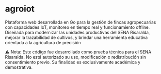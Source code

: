 # agroiot
Plataforma web desarrollada en Go para la gestión de fincas agropecuarias con capacidades IoT, monitoreo en tiempo real y funcionamiento offline. Diseñada para modernizar las unidades productivas del SENA Risaralda, mejorar la trazabilidad de cultivos, y brindar una herramienta educativa orientada a la agricultura de precisión

⚠️ Nota: Este código fue desarrollado como prueba técnica para el SENA Risaralda. No está autorizado su uso, modificación o redistribución sin consentimiento previo. Su finalidad es exclusivamente académica y demostrativa.
